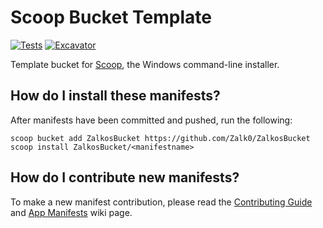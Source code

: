 # Scoop Bucket Template

[![Tests](https://github.com/Zalk0/ZalkosBucket/actions/workflows/ci.yml/badge.svg)](https://github.com/Zalk0/ZalkosBucket/actions/workflows/ci.yml) [![Excavator](https://github.com/Zalk0/ZalkosBucket/actions/workflows/excavator.yml/badge.svg)](https://github.com/Zalk0/ZalkosBucket/actions/workflows/excavator.yml)

Template bucket for [Scoop](https://scoop.sh), the Windows command-line installer.

## How do I install these manifests?

After manifests have been committed and pushed, run the following:

```pwsh
scoop bucket add ZalkosBucket https://github.com/Zalk0/ZalkosBucket
scoop install ZalkosBucket/<manifestname>
```

## How do I contribute new manifests?

To make a new manifest contribution, please read the [Contributing
Guide](https://github.com/ScoopInstaller/.github/blob/main/.github/CONTRIBUTING.md)
and [App Manifests](https://github.com/ScoopInstaller/Scoop/wiki/App-Manifests)
wiki page.
